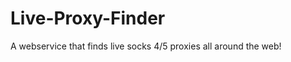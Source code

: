 Live-Proxy-Finder
=================

A webservice that finds live socks 4/5 proxies all around the web!
